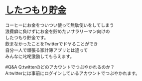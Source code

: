 # [したつもり貯金](https://calm-spire-11944.herokuapp.com/)

コーヒーにお金をついつい使って無駄使いをしてしまう  
浪費癖に負けずにお金を貯めたいサラリーマン向けの  
したつもり貯金です。  
飲まなかったことをTwitterでドヤることができ  
自分一人で頑張る家計簿アプリとは違って  
みんなに叱咤激励してもらえます。

#Q&A
Q:twitterのどのアカウントでつぶやかれるのか？  
A:twitterには事前にログインしているアカウントでつぶやかれます。  
